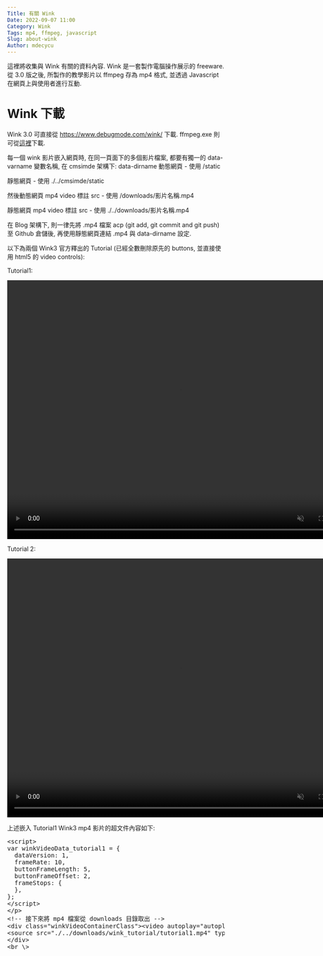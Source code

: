 ```yaml
---
Title: 有關 Wink
Date: 2022-09-07 11:00
Category: Wink
Tags: mp4, ffmpeg, javascript
Slug: about-wink
Author: mdecycu
---
```


這裡將收集與 Wink 有關的資料內容. Wink 是一套製作電腦操作展示的 freeware. 從 3.0 版之後, 所製作的教學影片以 ffmpeg 存為 mp4 格式, 並透過 Javascript 在網頁上與使用者進行互動.

<!-- PELICAN_END_SUMMARY -->

Wink 下載
====

Wink 3.0 可直接從 <https://www.debugmode.com/wink/> 下載. ffmpeg.exe 則可從[這裡]下載.

[這裡]: https://github.com/BtbN/FFmpeg-Builds/releases

每一個 wink 影片嵌入網頁時, 在同一頁面下的多個影片檔案, 都要有獨一的 data-varname 變數名稱, 在 cmsimde 架構下:
data-dirname 動態網頁 - 使用 /static

靜態網頁 - 使用 ./../cmsimde/static

然後動態網頁 mp4 video 標註 src - 使用 /downloads/影片名稱.mp4

靜態網頁 mp4 video 標註 src - 使用 ./../downloads/影片名稱.mp4

在 Blog 架構下, 則一律先將 .mp4 檔案 acp (git add, git commit and git push) 至 Github 倉儲後, 再使用靜態網頁連結 .mp4 與 data-dirname 設定.

以下為兩個 Wink3 官方釋出的 Tutorial (已經全數刪除原先的 buttons, 並直接使用 html5 的 video controls):

Tutorial1:

<script>
var winkVideoData_tutorial1 = {
  dataVersion: 1,
  frameRate: 10,
  buttonFrameLength: 5,
  buttonFrameOffset: 2,
  frameStops: {
  },
};
</script>
</p>
<!-- 接下來將 mp4 檔案從 downloads 目錄取出 -->
<div class="winkVideoContainerClass"><video autoplay="autoplay" class="winkVideoClass" controls="controls" data-dirname="./../cmsimde/static" data-varname="winkVideoData_tutorial1" height="600" muted="true" width="800">
<source src="./../downloads/wink_tutorial/tutorial1.mp4" type="video/mp4"/></video>
</div>

Tutorial 2:

<!-- 每一個 wink 影片都要有獨立的 data-varname 變數名稱
data-dirname 則區分動態網頁 - 使用 /static
與靜態網頁 - 使用 ./../cmsimde/static
然後動態網頁 mp4 - 使用 /downloads/影片名稱.mp4
與靜態網頁 - 使用 ./../downloads/影片名稱.mp4
 -->
<script>
var winkVideoData_tutorial2 = {
  dataVersion: 1,
  frameRate: 10,
  buttonFrameLength: 5,
  buttonFrameOffset: 2,
  frameStops: {
  },
};
</script>
</p>
<!-- 接下來將 mp4 檔案從 downloads 目錄取出 -->
<div class="winkVideoContainerClass"><video autoplay="autoplay" class="winkVideoClass" controls="controls" data-dirname="./../cmsimde/static" data-varname="winkVideoData_tutorial2" height="600" muted="true" width="800">
<source src="./../downloads/wink_tutorial/tutorial2.mp4" type="video/mp4"/></video></div>

上述嵌入 Tutorial1 Wink3 mp4 影片的超文件內容如下:

<pre class="brush: html">
&lt;script&gt;
var winkVideoData_tutorial1 = {
  dataVersion: 1,
  frameRate: 10,
  buttonFrameLength: 5,
  buttonFrameOffset: 2,
  frameStops: {
  },
};
&lt;/script&gt;
&lt;/p&gt;
&lt;!-- 接下來將 mp4 檔案從 downloads 目錄取出 --&gt;
&lt;div class="winkVideoContainerClass"&gt;&lt;video autoplay="autoplay" class="winkVideoClass" controls="controls" data-dirname="./../cmsimde/static" data-varname="winkVideoData_tutorial1" height="600" muted="true" width="800"&gt;
&lt;source src="./../downloads/wink_tutorial/tutorial1.mp4" type="video/mp4"/&gt;&lt;/video&gt;
&lt;/div&gt;
&lt;br \&gt;
</pre>
